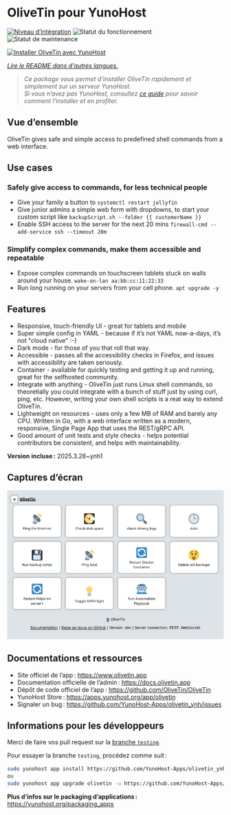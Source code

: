 <!--
Nota bene : ce README est automatiquement généré par <https://github.com/YunoHost/apps/tree/master/tools/readme_generator>
Il NE doit PAS être modifié à la main.
-->

# OliveTin pour YunoHost

[![Niveau d’intégration](https://apps.yunohost.org/badge/integration/olivetin)](https://ci-apps.yunohost.org/ci/apps/olivetin/)
![Statut du fonctionnement](https://apps.yunohost.org/badge/state/olivetin)
![Statut de maintenance](https://apps.yunohost.org/badge/maintained/olivetin)

[![Installer OliveTin avec YunoHost](https://install-app.yunohost.org/install-with-yunohost.svg)](https://install-app.yunohost.org/?app=olivetin)

*[Lire le README dans d'autres langues.](./ALL_README.md)*

> *Ce package vous permet d’installer OliveTin rapidement et simplement sur un serveur YunoHost.*  
> *Si vous n’avez pas YunoHost, consultez [ce guide](https://yunohost.org/install) pour savoir comment l’installer et en profiter.*

## Vue d’ensemble

OliveTin gives safe and simple access to predefined shell commands from a web interface.

## Use cases
###  Safely give access to commands, for less technical people

- Give your family a button to `systemctl restart jellyfin`
- Give junior admins a simple web form with dropdowns, to start your custom script like `backupScript.sh --folder {{ customerName }}`
- Enable SSH access to the server for the next 20 mins `firewall-cmd --add-service ssh --timeout 20m`

### Simplify complex commands, make them accessible and repeatable

- Expose complex commands on touchscreen tablets stuck on walls around your house. `wake-on-lan aa:bb:cc:11:22:33`
- Run long running on your servers from your cell phone. `apt upgrade -y`

## Features

- Responsive, touch-friendly UI - great for tablets and mobile
- Super simple config in YAML - because if it’s not YAML now-a-days, it’s not "cloud native" :-)
- Dark mode - for those of you that roll that way.
- Accessible - passes all the accessibility checks in Firefox, and issues with accessibility are taken seriously.
- Container - available for quickly testing and getting it up and running, great for the selfhosted community.
- Integrate with anything - OliveTin just runs Linux shell commands, so theoretially you could integrate with a bunch of stuff just by using curl, ping, etc. However, writing your own shell scripts is a reat way to extend OliveTin.
- Lightweight on resources - uses only a few MB of RAM and barely any CPU. Written in Go, with a web interface written as a modern, responsive, Single Page App that uses the REST/gRPC API.
- Good amount of unit tests and style checks - helps potential contributors be consistent, and helps with maintainability.


**Version incluse :** 2025.3.28~ynh1

## Captures d’écran

![Capture d’écran de OliveTin](./doc/screenshots/screenshotDesktop.png)

## Documentations et ressources

- Site officiel de l’app : <https://www.olivetin.app>
- Documentation officielle de l’admin : <https://docs.olivetin.app>
- Dépôt de code officiel de l’app : <https://github.com/OliveTin/OliveTin>
- YunoHost Store : <https://apps.yunohost.org/app/olivetin>
- Signaler un bug : <https://github.com/YunoHost-Apps/olivetin_ynh/issues>

## Informations pour les développeurs

Merci de faire vos pull request sur la [branche `testing`](https://github.com/YunoHost-Apps/olivetin_ynh/tree/testing).

Pour essayer la branche `testing`, procédez comme suit :

```bash
sudo yunohost app install https://github.com/YunoHost-Apps/olivetin_ynh/tree/testing --debug
ou
sudo yunohost app upgrade olivetin -u https://github.com/YunoHost-Apps/olivetin_ynh/tree/testing --debug
```

**Plus d’infos sur le packaging d’applications :** <https://yunohost.org/packaging_apps>
